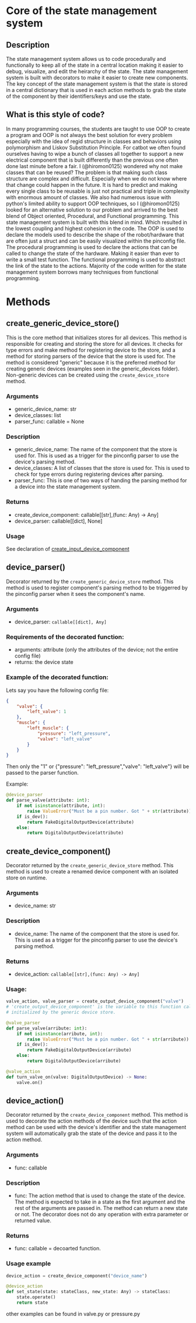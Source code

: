 # Core of the state management system

## Description
The state management system allows us to code procedurally and functionally to keep all of the state in a central location making it easier to debug, visualize, and edit the heirarchy of the state. The state management system is built with decorators to make it easier to create new components. The key concept of the state management system is that the state is stored in a central dictionary that is used in each action methods to grab the state of the component by their identifiers/keys and use the state. 

## What is this style of code?
In many programming courses, the students are taught to use OOP to create a program and OOP is not always the best solution for every problem especially with the idea of regid structure in classes and behaviors using polymorphism and Liskov Substitution Principle. For catbot we often found ourselves having to wipe a bunch of classes all together to support a new electrical component that is built differently than the previous one often done last minute before a fair. I (@hiromon0125) wondered why not make classes that can be reused? The problem is that making such class structure are complex and difficult. Especially when we do not know where that change could happen in the future. It is hard to predict and making every single class to be reusable is just not practical and triple in complexity with enormous amount of classes. We also had numerous issue with python's limited ability to support OOP techniques, so I (@hiromon0125) looked for an alternative solution to our problem and arrived to the best blend of Object oriented, Procedural, and Functional programming. This state management system is built with this blend in mind. Which resulted in the lowest coupling and highest cohesion in the code. 
The OOP is used to declare the models used to describe the shape of the robot/hardware that are often just a struct and can be easily visualized within the pinconfig file. The procedural programming is used to declare the actions that can be called to change the state of the hardware. Making it easier than ever to write a small test function. The functional programming is used to abstract the link of the state to the actions. Majority of the code written for the state management system borrows many techniques from functional programming. 

# Methods

## create_generic_device_store()

This is the core method that initializes stores for all devices. This method is responsible for creating and storing the store for all devices. It checks for type errors and make method for registering device to the store, and a method for storing parsers of the device that the store is used for. The method is considered "generic" because it is the preferred method for creating generic devices (examples seen in the generic_devices folder). Non-generic devices can be created using the `create_device_store` method.

### Arguments
* generic_device_name: str
* device_classes: list
* parser_func: callable = None

### Description
* generic_device_name: The name of the component that the store is used for. This is used as a trigger for the pinconfig parser to use the device's parsing method.
* device_classes: A list of classes that the store is used for. This is used to check for type errors during registering devices after parsing.
* parser_func: This is one of two ways of handing the parsing method for a device into the state management system.

### Returns
* create_device_component: callable[[str],(func: Any) -> Any]
* device_parser: callable[[dict], None]

### Usage
See declaration of [create_input_device_component](https://github.com/RIT-MDRC/Catbot/blob/888e1786e610cc93e432e9931fccfee7f48a3408/src/raspi/state_management/generic_devices/generic_devices.py#L17)



## device_parser()
Decorator returned by the `create_generic_device_store` method. This method is used to register component's parsing method to be triggerred by the pinconfig parser when it sees the component's name. 

### Arguments
* device_parser: `callable[[dict], Any]`

### Requirements of the decorated function:
- arguments: attribute (only the attributes of the device; not the entire config file)
- returns: the device state

### Example of the decorated function:

Lets say you have the following config file:
```json
{
    "valve": {
        "left_valve": 1
    },
    "muscle": {
        "left_muscle": {
            "pressure": "left_pressure",
            "valve": "left_valve"
        }
    }
}
```
Then only the "1" or {"pressure": "left_pressure","valve": "left_valve"} will be passed to the parser function.

Example:
```py
@device_parser
def parse_valve(attribute: int):
    if not isinstance(attribute, int):
        raise ValueError("Must be a pin number. Got " + str(attribute))
    if is_dev():
        return FakeDigitalOutputDevice(attribute)
    else:
        return DigitalOutputDevice(attribute)
```


## create_device_component()
Decorator returned by the `create_generic_device_store` method. This method is used to create a renamed device component with an isolated store on runtime. 

### Arguments
* device_name: str

### Description
* device_name: The name of the component that the store is used for. This is used as a trigger for the pinconfig parser to use the device's parsing method.

### Returns
* device_action: `callable[[str],(func: Any) -> Any]`

### Usage:
```py
valve_action, valve_parser = create_output_device_component("valve")
# 'create_output_device_component' is the variable to this function call first 
# initialized by the generic device store.

@valve_parser
def parse_valve(arribute: int):
    if not isinstance(arribute, int):
        raise ValueError("Must be a pin number. Got " + str(arribute))
    if is_dev():
        return FakeDigitalOutputDevice(arribute)
    else:
        return DigitalOutputDevice(arribute)

@valve_action
def turn_valve_on(valve: DigitalOutputDevice) -> None:
    valve.on()
```

## device_action()
Decorator returned by the `create_device_component` method. This method is used to decorate the action methods of the device such  that the action method can be used with the device's identifier and the state management system will automatically grab the state of the device and pass it to the action method.

### Arguments
* func: callable

### Description
* func: The action method that is used to change the state of the device. The method is expected to take in a state as the first argument and the rest of the arguments are passed in. The method can return a new state or not. The decorator does not do any operation with extra parameter or returned value. 

### Returns
* func: callable = decoarted function. 

### Usage example
```py
device_action = create_device_component("device_name")

@device_action
def set_state(state: stateClass, new_state: Any) -> stateClass:
    state.operate()
    return state
```
other examples can be found in valve.py or pressure.py